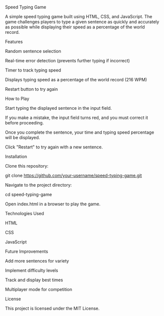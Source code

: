Speed Typing Game

A simple speed typing game built using HTML, CSS, and JavaScript. The game challenges players to type a given sentence as quickly and accurately as possible while displaying their speed as a percentage of the world record.

Features

Random sentence selection

Real-time error detection (prevents further typing if incorrect)

Timer to track typing speed

Displays typing speed as a percentage of the world record (216 WPM)

Restart button to try again

How to Play

Start typing the displayed sentence in the input field.

If you make a mistake, the input field turns red, and you must correct it before proceeding.

Once you complete the sentence, your time and typing speed percentage will be displayed.

Click "Restart" to try again with a new sentence.

Installation

Clone this repository:

git clone https://github.com/your-username/speed-typing-game.git

Navigate to the project directory:

cd speed-typing-game

Open index.html in a browser to play the game.

Technologies Used

HTML

CSS

JavaScript

Future Improvements

Add more sentences for variety

Implement difficulty levels

Track and display best times

Multiplayer mode for competition

License

This project is licensed under the MIT License.
